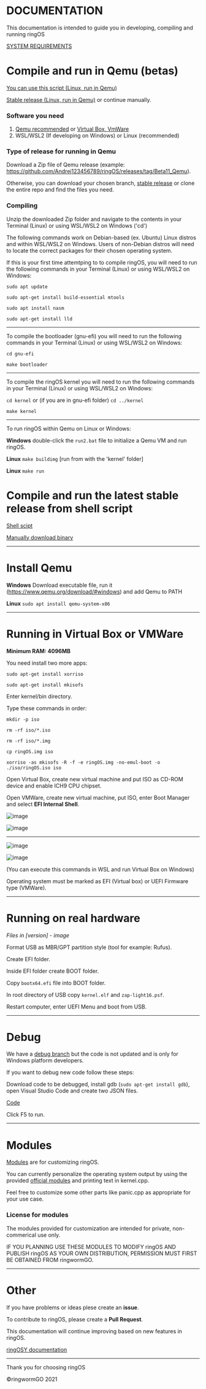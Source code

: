 # DOCUMENTATION
This documentation is intended to guide you in developing, compiling and running ringOS

[SYSTEM REQUIREMENTS](https://github.com/ringwormGO-organization/ringOS#system-requiratmens)

# Compile and run in Qemu (betas)
[You can use this script (Linux, run in Qemu)](https://github.com/Andrej123456789/ringOS/blob/main/ringOS-Builder-full.sh)

[Stable release (Linux, run in Qemu)](https://github.com/ringwormGO-organization/ringOS/blob/main-and-beta-things/ringOS-stable-Builder.sh)
or continue manually.

### Software you need
1. [Qemu recommended](#install-qemu) or [Virtual Box, VmWare](#running-in-virtual-box-or-vmware)
2. WSL/WSL2 (If developing on Windows) or Linux (recommended)

### Type of release for running in Qemu
Download a Zip file of Qemu release (example: https://github.com/Andrej123456789/ringOS/releases/tag/Beta11_Qemu).

Otherwise, you can download your chosen branch, [stable release](https://github.com/ringwormGO-organization/ringOS/tree/ringOS-stable1) or clone the entire repo and find the files you need.

### Compiling
Unzip the downloaded Zip folder and navigate to the contents in your Terminal (Linux) or using WSL/WSL2 on Windows ('cd')

The following commands work on Debian-based (ex. Ubuntu) Linux distros and within WSL/WSL2 on Windows. Users of non-Debian distros will need to locate the correct packages for their chosen operating system.

If this is your first time attemtping to to compile ringOS, you will need to run the following commands in your Terminal (Linux) or using WSL/WSL2 on Windows:

`sudo apt update`

`sudo apt-get install build-essential mtools`

`sudo apt install nasm`

`sudo apt-get install lld`
___________________________________________________________________

To compile the bootloader (gnu-efi) you will need to run the following commands in your Terminal (Linux) or using WSL/WSL2 on Windows:

`cd gnu-efi`

`make bootloader`

________________________________________________________________

To compile the ringOS kernel you will need to run the following commands in your Terminal (Linux) or using WSL/WSL2 on Windows:

`cd kernel` or (if you are in gnu-efi folder) `cd ../kernel`

`make kernel`

______________________________________________________________

To run ringOS within Qemu on Linux or Windows:

**Windows** double-click the  `run2.bat` file to initialize a Qemu VM and run ringOS.

**Linux** `make buildimg` [run from with the 'kernel' folder]

**Linux** `make run`

# Compile and run the latest stable release from shell script

[Shell scipt](https://github.com/ringwormGO-organization/ringOS/blob/main-and-beta-things/ringOS-stable-Builder.sh)

[Manually download binary](https://github.com/ringwormGO-organization/ringOS/releases/tag/ringOSv1)

______
# Install Qemu

**Windows** Download executable file, run it (https://www.qemu.org/download/#windows) and add Qemu to PATH

**Linux** `sudo apt install qemu-system-x86`
___
# Running in Virtual Box or VMWare

**Minimum RAM: 4096MB**

You need install two more apps:

`sudo apt-get install xorriso`

`sudo apt-get install mkisofs`

Enter kernel/bin directory.

Type these commands in order:

`mkdir -p iso`

`rm -rf iso/*.iso`

`rm -rf iso/*.img`

`cp ringOS.img iso`

`xorriso -as mkisofs -R -f -e ringOS.img -no-emul-boot -o ./iso/ringOS.iso iso`

Open Virtual Box, create new virtual machine and put ISO as CD-ROM device and enable ICH9 CPU chipset.

Open VMWare, create new virtual machine, put ISO, enter Boot Manager and select **EFI Internal Shell**.

![image](https://user-images.githubusercontent.com/83548580/143719557-aee05602-e163-4693-a124-2307aa09eac0.png)

![image](https://user-images.githubusercontent.com/83548580/143719800-0600b9fe-8ca7-48bd-bd24-edc6c3048d56.png)

- - - - - - 

![image](https://user-images.githubusercontent.com/83548580/140312483-09db7765-e788-41d1-b005-c47cb27cb57e.png)

![image](https://user-images.githubusercontent.com/83548580/143719473-982e21ff-def5-4383-aa4f-3b249eab4e90.png)

(You can execute this commands in WSL and run Virtual Box on Windows)

Operating system must be marked as EFI (Virtual box) or UEFI Firmware type (VMWare).
_____
# Running on real hardware
*Files in [version] - image*

Format USB as MBR/GPT partition style (tool for example: Rufus).

Create EFI folder.

Inside EFI folder create BOOT folder.

Copy `bootx64.efi` file into BOOT folder.

In root directory of USB copy `kernel.elf` and `zap-light16.psf`.

Restart computer, enter UEFI Menu and boot from USB.
___
# Debug
We have a [debug branch](https://github.com/ringwormGO-organization/ringOS/tree/Debug) but the code is not updated and is only for Windows platform developers.

If you want to debug new code follow these steps:

Download code to be debugged, install gdb (```sudo apt-get install gdb```), open Visual Studio Code and create two JSON files.

[Code](https://www.youtube.com/watch?v=XLw_K4rEl1I)

Click F5 to run.
______
# Modules
[Modules](https://github.com/ringwormGO-organization/ringOS/blob/main-and-beta-things/ringOS-Beta17/Modules.txt) are for customizing ringOS.

You can currently personalize the operating system output by using the provided [official modules](https://github.com/ringwormGO-organization/ringOS/blob/main-and-beta-things/ringOS-Beta17/Modules.txt)  and printing text in kernel.cpp.

Feel free to customize some other parts like panic.cpp as appropriate for your use case.

### License for modules
The modules provided for customization are intended for private, non-commerical use only.

IF YOU PLANNING USE THESE MODULES TO MODIFY ringOS AND PUBLISH ringOS AS YOUR OWN DISTRIBUTION, PERMISSION MUST FIRST BE OBTAINED FROM ringwormGO.
___

# Other

If you have problems or ideas plese create an **issue**.

To contribute to ringOS, please create a **Pull Request**.

This documentation will continue improving based on new features in ringOS.

[ringOSY documentation](https://github.com/ringwormGO-organization/ringOS/tree/ringOSY) 
____

Thank you for choosing ringOS

©ringwormGO 2021
